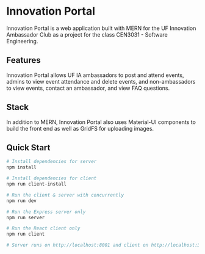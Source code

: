 # Innovation Portal

Innovation Portal is a web application built with MERN for the UF Innovation Ambassador Club as a project for the class CEN3031 - Software Engineering.

## Features
Innovation Portal allows UF IA ambassadors to post and attend events, admins to view event attendance and delete events, and non-ambassadors to view events, contact an ambassador, and view FAQ questions. 

## Stack
In addition to MERN, Innovation Portal also uses Material-UI components to build the front end as well as GridFS for uploading images. 

## Quick Start
```bash
# Install dependencies for server
npm install

# Install dependencies for client
npm run client-install

# Run the client & server with concurrently
npm run dev

# Run the Express server only
npm run server

# Run the React client only
npm run client

# Server runs on http://localhost:8001 and client on http://localhost:3000
```

